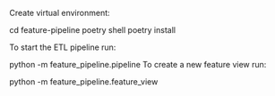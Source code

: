 Create virtual environment:

cd feature-pipeline
poetry shell
poetry install

To start the ETL pipeline run:

python -m feature_pipeline.pipeline
To create a new feature view run:

python -m feature_pipeline.feature_view
